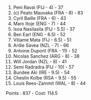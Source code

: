 1.  Peni Ravai (FIJ - 4) - 37
2.  (c) Peato Mauvaka (FRA - 8) - 83
3.  Cyril Baille (FRA - 6) - 43
4.  Maro Itoje (ENG - 7) - 44
5.  Isoa Nasilasila (FIJ - 5.5) - 37
6.  Ben Earl (ENG - 6.5) - 52
7.  Viliame Mata (FIJ - 6.5) - 51
8.  Ardie Savea (NZL - 7) - 66
9.  Antoine Dupont (FRA - 11) - 52
10. Nicolas Sanchez (ARG - 8) - 38
11. Will Jordan (NZL - 8) - 41
12. Semi Radradra (FIJ - 10) - 57
13. Bundee Aki (IRE - 9.5) - 54
14. Cheslin Kolbe (RSA - 9.5) - 55
15. Louis Rees-Zammit (WAL - 8) - 44

Points : 837 - Cost: 114.5
